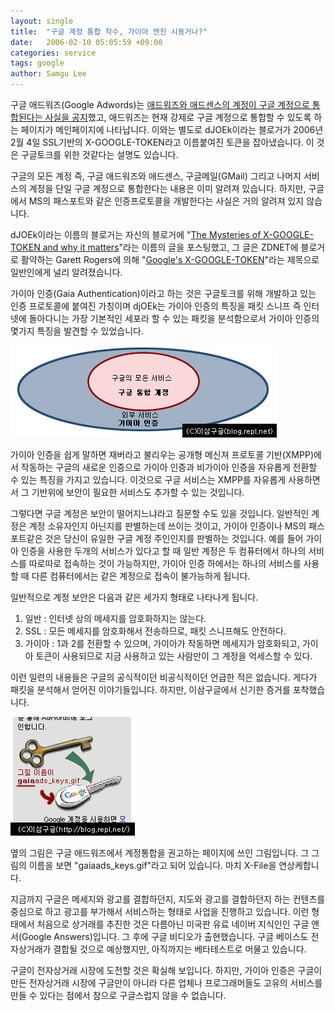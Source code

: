 ```yaml
---
layout: single
title:  "구글 계정 통합 착수, 가이아 엔진 시동거나?"
date:   2006-02-10 05:05:59 +09:00
categories: service
tags: google
author: Samgu Lee
---
```

구글 애드워즈(Google Adwords)는 [애드워즈와 애드센스의 계정이 구글 계정으로 통합된다는 사실을 공지](https://adwords.google.com/support/bin/answer.py?answer=24823&hl=ko)했고, 애드워즈는 현재 강제로 구글 계정으로 통합할 수 있도록 하는 페이지가 메인페이지에 나타납니다. 이와는 별도로 dJOEk이라는 블로거가 2006년 2월 4일 SSL기반의 X-GOOGLE-TOKEN라고 이름붙여진 토큰을 잡아냈습니다. 이 것은 구글토크를 위한 것같다는 설명도 있습니다.

구글의 모든 계정 즉, 구글 애드워즈와 애드센스, 구글메일(GMail) 그리고 나머지 서비스의 계정을 단일 구글 계정으로 통합한다는 내용은 이미 알려져 있습니다. 하지만, 구글에서 MS의 패스포트와 같은 인증프로토콜을 개발한다는 사실은 거의 알려져 있지 않습니다.

dJOEk이라는 이름의 블로거는 자신의 블로거에 "[The Mysteries of X-GOOGLE-TOKEN and why it matters](http://dystopics.dump.be/2006/02/04/the-mysteries-of-x-google-token-and-why-it-matters/)"라는 이름의 글을 포스팅했고, 그 글은 ZDNET에 블로거로 활약하는 Garett Rogers에 의해 "[Google's X-GOOGLE-TOKEN](http://blogs.zdnet.com/Google/?p=93)"라는 제목으로 일반인에게 널리 알려졌습니다.

가이아 인증(Gaia Authentication)이라고 하는 것은 구글토크를 위해 개발하고 있는 인증 프로토콜에 붙여진 가칭이며 djOEk는 가이아 인증의 특징을 패킷 스니프 즉 인터넷에 돌아다니는 가장 기본적인 세포라 할 수 있는 패킷을 분석함으로서 가이아 인증의 몇가지 특징을 발견할 수 있었습니다.

![가이아 인증 서비스 구조](/assets/gaia.jpg)

가이아 인증을 쉽게 말하면 재버라고 불리우는 공개형 메신져 프로토콜 기반(XMPP)에서 작동하는 구글의 새로운 인증으로 가이아 인증과 비가이아 인증을 자유롭게 전환할 수 있는 특징을 가지고 있습니다. 이것으로 구글 서비스는 XMPP를 자유롭게 사용하면서 그 기반위에 보안이 필요한 서비스도 추가할 수 있는 것입니다.

그렇다면 구글 계정은 보안이 떨어지느냐라고 질문할 수도 있을 것입니다. 일반적인 계정은 계정 소유자인지 아닌지를 판별하는데 쓰이는 것이고, 가이아 인증이나 MS의 패스포트같은 것은 당신이 유일한 구글 계정 주인인지를 판별하는 것입니다. 예를 들어 가이아 인증을 사용한 두개의 서비스가 있다고 할 때 일반 계정은 두 컴퓨터에서 하나의 서비스를 따로따로 접속하는 것이 가능하지만, 가이아 인증 하에서는 하나의 서비스를 사용할 때 다른 컴퓨터에서는 같은 계정으로 접속이 불가능하게 됩니다.

일반적으로 계정 보안은 다음과 같은 세가지 형태로 나타나게 됩니다.

1. 일반 : 인터넷 상의 메세지를 암호화하지는 않는다.
2. SSL : 모든 메세지를 암호화해서 전송하므로, 패킷 스니프해도 안전하다.
3. 가이아 : 1과 2를 전환할 수 있으며, 가이아가 작동하면 메세지가 암호화되고, 가이아 토큰이 사용되므로 지금 사용하고 있는 사람만이 그 계정을 억세스할 수 있다.

이런 일련의 내용들은 구글의 공식적이던 비공식적이던 언급한 적은 없습니다. 게다가 패킷을 분석해서 얻어진 이야기들입니다. 하지만, 이삼구글에서 신기한 증거를 포착했습니다.

![가이아 프로토콜 증거](/assets/gaiaads_keys.jpg)

옆의 그림은 구글 애드워즈에서 계정통합을 권고하는 페이지에 쓰인 그림입니다. 그 그림의 이름을 보면 "gaiaads_keys.gif"라고 되어 있습니다. 마치 X-File을 연상케합니다.

지금까지 구글은 메세지와 광고를 결합하던지, 지도와 광고를 결합하던지 하는 컨텐츠를 중심으로 하고 광고를 부가해서 서비스하는 형태로 사업을 진행하고 있습니다. 이런 형태에서 처음으로 상거래를 추진한 것은 다름아닌 미국판 유료 네이버 지식인인 구글 앤서(Google Answers)입니다. 그 후에 구글 비디오가 출현했습니다. 구글 베이스도 전자상거래가 결합될 것으로 예상했지만, 아직까지는 베타테스트로 머물고 있습니다.

구글이 전자상거래 시장에 도전할 것은 확실해 보입니다. 하지만, 가이아 인증은 구글이 만든 전자상거래 시장에 구글만이 아니라 다른 업체나 프로그래머들도 고유의 서비스를 만들 수 있다는 점에서 참으로 구글스럽지 않을 수 없습니다.
